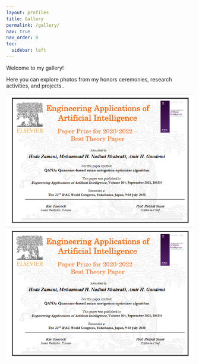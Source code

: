 ```yaml
---
layout: profiles
title: Gallery
permalink: /gallery/
nav: true
nav_order: 8
toc:
  sidebar: left
---
```


Welcome to my gallery! 

Here you can explore photos from my honors ceremonies, research activities, and projects..

<div class="row">
  <div class="col-sm mt-3 mt-md-0">
    <img src="/assets/img/QANA.PNG" class="img-fluid rounded z-depth-1" alt="Sample Image 1">
  </div>
  <div class="col-sm mt-3 mt-md-0">
    <img src="/assets/img/QANA.PNG" class="img-fluid rounded z-depth-1" alt="Sample Image 2">
  </div>
</div>

